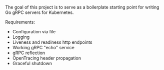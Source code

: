 The goal of this project is to serve as a boilerplate starting point for writing Go gRPC servers for Kubernetes. 

Requirements:
* Configuration via file
* Logging
* Liveness and readiness http endpoints
* Working gRPC "echo" service
* gRPC reflection
* OpenTracing header propagation
* Graceful shutdown